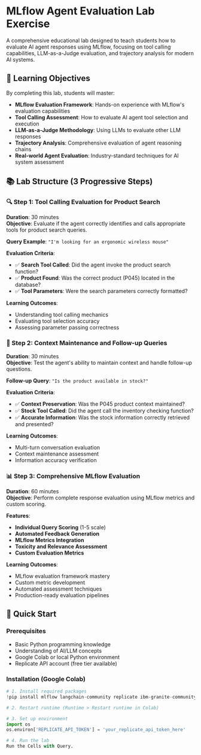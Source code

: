 # MLflow Agent Evaluation Lab Exercise

A comprehensive educational lab designed to teach students how to evaluate AI agent responses using MLflow, focusing on tool calling capabilities, LLM-as-a-Judge evaluation, and trajectory analysis for modern AI systems.

## 🎯 Learning Objectives

By completing this lab, students will master:
- **MLflow Evaluation Framework**: Hands-on experience with MLflow's evaluation capabilities
- **Tool Calling Assessment**: How to evaluate AI agent tool selection and execution
- **LLM-as-a-Judge Methodology**: Using LLMs to evaluate other LLM responses
- **Trajectory Analysis**: Comprehensive evaluation of agent reasoning chains
- **Real-world Agent Evaluation**: Industry-standard techniques for AI system assessment

## 📚 Lab Structure (3 Progressive Steps)

### 🔍 Step 1: Tool Calling Evaluation for Product Search
**Duration**: 30 minutes  
**Objective**: Evaluate if the agent correctly identifies and calls appropriate tools for product search queries.

**Query Example**: `"I'm looking for an ergonomic wireless mouse"`

**Evaluation Criteria**:
- ✅ **Search Tool Called**: Did the agent invoke the product search function?
- ✅ **Product Found**: Was the correct product (P045) located in the database?  
- ✅ **Tool Parameters**: Were the search parameters correctly formatted?

**Learning Outcomes**:
- Understanding tool calling mechanics
- Evaluating tool selection accuracy
- Assessing parameter passing correctness

### 🔗 Step 2: Context Maintenance and Follow-up Queries  
**Duration**: 30 minutes  
**Objective**: Test the agent's ability to maintain context and handle follow-up questions.

**Follow-up Query**: `"Is the product available in stock?"`

**Evaluation Criteria**:
- ✅ **Context Preservation**: Was the P045 product context maintained?
- ✅ **Stock Tool Called**: Did the agent call the inventory checking function?
- ✅ **Accurate Information**: Was the stock information correctly retrieved and presented?

**Learning Outcomes**:
- Multi-turn conversation evaluation
- Context maintenance assessment
- Information accuracy verification

### 📊 Step 3: Comprehensive MLflow Evaluation
**Duration**: 60 minutes  
**Objective**: Perform complete response evaluation using MLflow metrics and custom scoring.

**Features**:
- **Individual Query Scoring** (1-5 scale)
- **Automated Feedback Generation**
- **MLflow Metrics Integration**
- **Toxicity and Relevance Assessment**
- **Custom Evaluation Metrics**

**Learning Outcomes**:
- MLflow evaluation framework mastery
- Custom metric development
- Automated assessment techniques
- Production-ready evaluation pipelines

## 🚀 Quick Start

### Prerequisites
- Basic Python programming knowledge
- Understanding of AI/LLM concepts
- Google Colab or local Python environment
- Replicate API account (free tier available)

### Installation (Google Colab)

```python
# 1. Install required packages
!pip install mlflow langchain-community replicate ibm-granite-community textstat

# 2. Restart runtime (Runtime > Restart runtime in Colab)

# 3. Set up environment
import os
os.environ['REPLICATE_API_TOKEN'] = 'your_replicate_api_token_here'

# 4. Run the lab
Run the Cells with Query.
